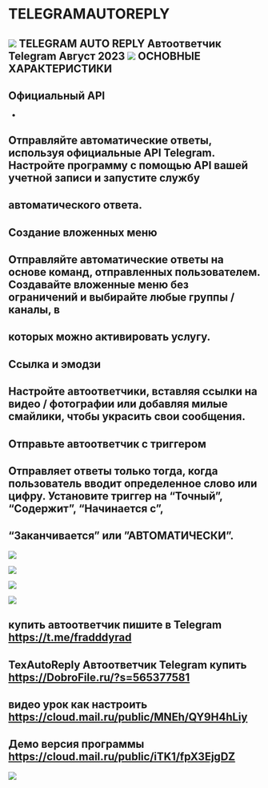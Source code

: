 # TELEGRAMAUTOREPLY
![](https://texautoreply.net/wp-content/uploads/2022/05/logo3.png)
TELEGRAM AUTO REPLY Автоответчик Telegram Август 2023
![](https://skr.sh/i/020823/CTwaOVAh.jpg)
ОСНОВНЫЕ ХАРАКТЕРИСТИКИ
-
##  Официальный API
-
Отправляйте автоматические ответы, используя официальные API Telegram. Настройте программу с помощью API вашей учетной записи и запустите службу
-
автоматического ответа.
-
## Создание вложенных меню
Отправляйте автоматические ответы на основе команд, отправленных пользователем. Создавайте вложенные меню без ограничений и выбирайте любые группы / каналы, в
-
которых можно активировать услугу.
-
##  Ссылка и эмодзи

Настройте автоответчики, вставляя ссылки на видео / фотографии или добавляя милые смайлики, чтобы украсить свои сообщения.
-
##  Отправьте автоответчик с триггером
Отправляет ответы только тогда, когда пользователь вводит определенное слово или цифру. Установите триггер на “Точный”, “Содержит”, “Начинается с”, 
-
“Заканчивается” или ”АВТОМАТИЧЕСКИ”.
- 
![](https://texautoreply.net/wp-content/uploads/2022/05/start0-741x482.png)

![](https://texautoreply.net/wp-content/uploads/2022/05/start-749x487.png)

![](https://texautoreply.net/wp-content/uploads/2022/05/autoreply-telegram-794x516.png)

![](https://texautoreply.net/wp-content/uploads/2022/05/home2-749x487.png)

купить автоответчик пишите в Telegram https://t.me/fradddyrad
-
TexAutoReply Автоответчик Telegram купить https://DobroFile.ru/?s=565377581
-
видео урок как настроить https://cloud.mail.ru/public/MNEh/QY9H4hLiy
-
Демо версия программы https://cloud.mail.ru/public/iTK1/fpX3EjgDZ
-
![](https://texautoreply.net/wp-content/uploads/2022/05/logo3.png)

















